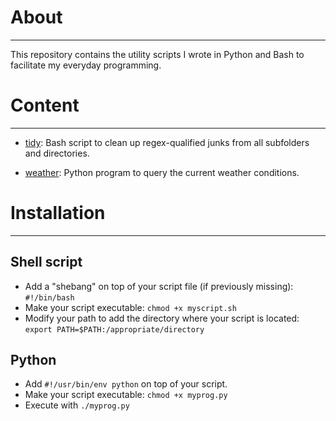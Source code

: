 # About
---

This repository contains the utility scripts I wrote in Python and Bash to
facilitate my everyday programming.

# Content
---

* [tidy](https://github.com/hieule22/utility-scripts/tree/master/tidy):
Bash script to clean up regex-qualified junks from all subfolders and
directories.

* [weather](https://github.com/hieule22/utility-scripts/tree/master/weather):
Python program to query the current weather conditions.

# Installation
---

## Shell script

* Add a "shebang" on top of your script file (if previously missing):
`#!/bin/bash`
* Make your script executable: `chmod +x myscript.sh`
* Modify your path to add the directory where your script is located:
`export PATH=$PATH:/appropriate/directory`

## Python

* Add `#!/usr/bin/env python` on top of your script.
* Make your script executable: `chmod +x myprog.py`
* Execute with `./myprog.py`